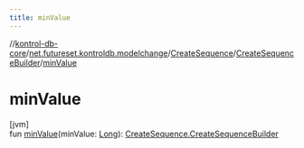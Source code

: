 ```yaml
---
title: minValue
---
```

//[kontrol-db-core](../../../../index.html)/[net.futureset.kontroldb.modelchange](../../index.html)/[CreateSequence](../index.html)/[CreateSequenceBuilder](index.html)/[minValue](min-value.html)



# minValue



[jvm]\
fun [minValue](min-value.html)(minValue: [Long](https://kotlinlang.org/api/latest/jvm/stdlib/kotlin/-long/index.html)): [CreateSequence.CreateSequenceBuilder](index.html)





